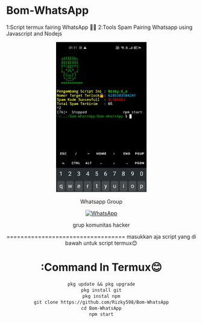 # Bom-WhatsApp
1:Script termux fairing WhatsApp 🎯💯
2:Tools Spam Pairing Whatsapp using Javascript and Nodejs
<div align="center">
  <p>
    <img src="123.jpg" width="240">
    </p>
  
Whatsapp Group

[![WhatsApp](https://img.shields.io/badge/WhatsApp-25D366?style=for-the-badge&logo=whatsapp&logoColor=white)](https://chat.whatsapp.com/CZcMAG9LrF9KEPyKfGsmQO)

grup komunitas hacker

==================================
masukkan aja script yang di bawah untuk script termux😊

# :Command In Termux😊
```
pkg update && pkg upgrade
pkg install git
pkg instal npm
git clone https://github.com/Rizky598/Bom-WhatsApp
cd Bom-WhatsApp
npm start

```